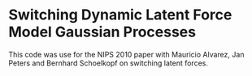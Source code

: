 Switching Dynamic Latent Force Model Gaussian Processes
===

This code was use for the NIPS 2010 paper with Mauricio Alvarez, Jan Peters and Bernhard Schoelkopf on switching latent forces.

